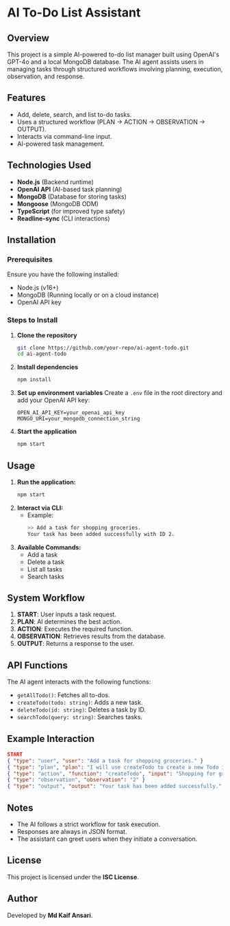 # AI To-Do List Assistant

## Overview

This project is a simple AI-powered to-do list manager built using OpenAI's GPT-4o and a local MongoDB database. The AI agent assists users in managing tasks through structured workflows involving planning, execution, observation, and response.

## Features

- Add, delete, search, and list to-do tasks.
- Uses a structured workflow (PLAN → ACTION → OBSERVATION → OUTPUT).
- Interacts via command-line input.
- AI-powered task management.

## Technologies Used

- **Node.js** (Backend runtime)
- **OpenAI API** (AI-based task planning)
- **MongoDB** (Database for storing tasks)
- **Mongoose** (MongoDB ODM)
- **TypeScript** (for improved type safety)
- **Readline-sync** (CLI interactions)

## Installation

### Prerequisites

Ensure you have the following installed:

- Node.js (v16+)
- MongoDB (Running locally or on a cloud instance)
- OpenAI API key

### Steps to Install

1. **Clone the repository**
   ```sh
   git clone https://github.com/your-repo/ai-agent-todo.git
   cd ai-agent-todo
   ```
2. **Install dependencies**
   ```sh
   npm install
   ```
3. **Set up environment variables**
   Create a `.env` file in the root directory and add your OpenAI API key:
   ```
   OPEN_AI_API_KEY=your_openai_api_key
   MONGO_URI=your_mongodb_connection_string
   ```
4. **Start the application**
   ```sh
   npm start
   ```

## Usage

1. **Run the application:**
   ```sh
   npm start
   ```
2. **Interact via CLI:**
   - Example:
     ```sh
     >> Add a task for shopping groceries.
     Your task has been added successfully with ID 2.
     ```
3. **Available Commands:**
   - Add a task
   - Delete a task
   - List all tasks
   - Search tasks

## System Workflow

1. **START**: User inputs a task request.
2. **PLAN**: AI determines the best action.
3. **ACTION**: Executes the required function.
4. **OBSERVATION**: Retrieves results from the database.
5. **OUTPUT**: Returns a response to the user.

## API Functions

The AI agent interacts with the following functions:

- `getAllTodo()`: Fetches all to-dos.
- `createTodo(todo: string)`: Adds a new task.
- `deleteTodo(id: string)`: Deletes a task by ID.
- `searchTodo(query: string)`: Searches tasks.

## Example Interaction

```json
START
{ "type": "user", "user": "Add a task for shopping groceries." }
{ "type": "plan", "plan": "I will use createTodo to create a new Todo in DB." }
{ "type": "action", "function": "createTodo", "input": "Shopping for groceries." }
{ "type": "observation", "observation": "2" }
{ "type": "output", "output": "Your task has been added successfully." }
```

## Notes

- The AI follows a strict workflow for task execution.
- Responses are always in JSON format.
- The assistant can greet users when they initiate a conversation.

## License

This project is licensed under the **ISC License**.

## Author

Developed by **Md Kaif Ansari**.
